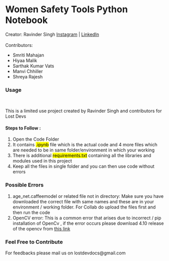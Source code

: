 # Women Safety Tools Python Notebook
Creator: Ravinder Singh <a href="https://www.instagram.com/who.ravinder">Instagram</a> | <a href="https://www.linkedin.com/in/ravinderwbt/">LinkedIn</a> <br><br>
Contributors:
<ul>
  <li>Smriti Mahajan</li>
  <li>Hiyaa Malik</li>
  <li>Sarthak Kumar Vats</li>
  <li>Manvi Chhiller</li>
  <li>Shreya Rajesh</li>
</ul>
<h3>Usage</h3><br>
<p>This is a limited use project created by Ravinder Singh and contributors for Lost Devs</p>
<h4>Steps to Follow : </h4>
<ol>
  <li>Open the Code Folder</li>
  <li>It contains <mark>.ipynb</mark> file which is the actual code and 4 more files which are needed to be in same folder/environment in which your working</li>
  <li>There is additional <mark>requirements.txt</mark> containing all the libraries and modules used in this project</li>
  <li>Keep all the files in single folder and you can then use code without errors</li>
</ol>

<h3>Possible Errors</h3>
<ol>
  <li>age_net.caffeemodel or related file not in directory: Make sure you have downloaded the correct file with same names and these are in your environment / working folder. For Collab do upload the files first and then run the code</li>
  <li>OpenCV error: This is a common error that arises due to incorrect / pip installation of OpenCv , if the error occurs please download 4.10 release of the opencv from <a href="https://opencv.org/releases/">this link</a> </li>
</ol>

<h3>Feel Free to Contribute</h3>
<p>For feedbacks please mail us on lostdevdocs@gmail.com</p>
